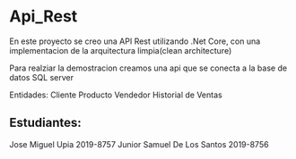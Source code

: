 # Api_Rest

En este proyecto se creo una API Rest utilizando .Net Core, con una implementacion de la arquitectura limpia(clean architecture)

Para realziar la demostracion creamos una api que se conecta a la base de datos SQL server

Entidades:
	Cliente
Producto
Vendedor
Historial de Ventas 

## Estudiantes:
Jose Miguel Upia 2019-8757
Junior Samuel De Los Santos 2019-8756
